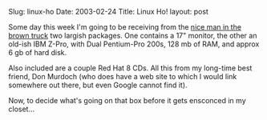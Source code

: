Slug: linux-ho
Date: 2003-02-24
Title: Linux Ho!
layout: post

Some day this week I&#39;m going to be receiving from the <a href="http://www.ups.com/">nice man in the brown truck</a> two largish packages. One contains a 17&quot; monitor, the other an old-ish IBM Z-Pro, with Dual Pentium-Pro 200s, 128 mb of RAM, and approx 6 gb of hard disk.

Also included are a couple Red Hat 8 CDs. All this from my long-time best friend, Don Murdoch (who does have a web site to which I would link somewhere out there, but even Google cannot find it).

Now, to decide what&#39;s going on that box before it gets ensconced in my closet...

<div align="center"></div>
